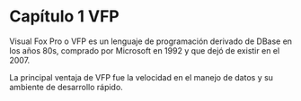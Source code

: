 # Capítulo 1 VFP

Visual Fox Pro o VFP es un lenguaje de programación derivado de DBase en los años 80s, comprado por Microsoft en 1992 y que dejó de existir en el 2007.

La principal ventaja de VFP fue la velocidad en el manejo de datos y su ambiente de desarrollo rápido.

